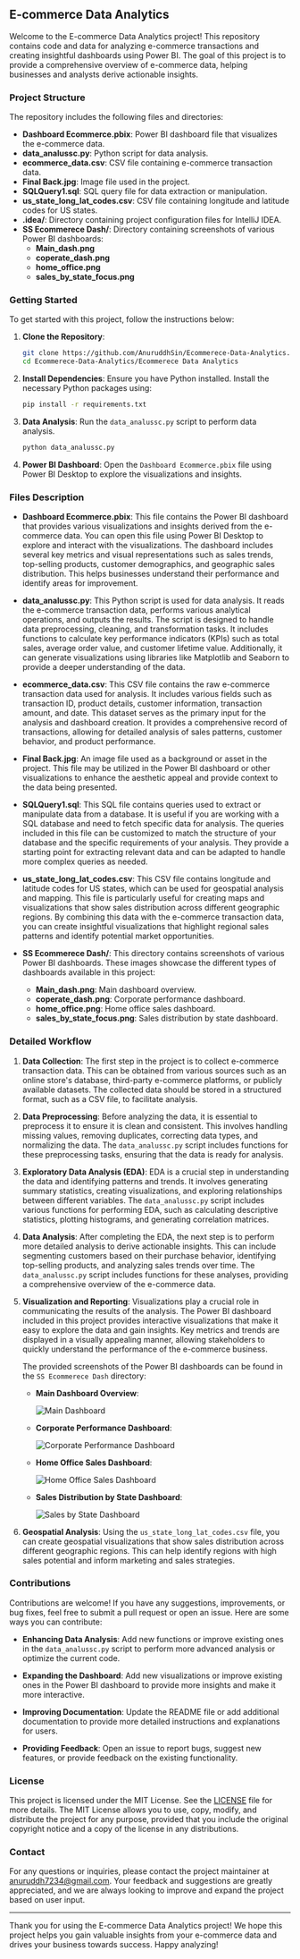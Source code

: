 ## E-commerce Data Analytics

Welcome to the E-commerce Data Analytics project! This repository contains code and data for analyzing e-commerce transactions and creating insightful dashboards using Power BI. The goal of this project is to provide a comprehensive overview of e-commerce data, helping businesses and analysts derive actionable insights.

### Project Structure

The repository includes the following files and directories:

- **Dashboard Ecommerce.pbix**: Power BI dashboard file that visualizes the e-commerce data.
- **data_analussc.py**: Python script for data analysis.
- **ecommerce_data.csv**: CSV file containing e-commerce transaction data.
- **Final Back.jpg**: Image file used in the project.
- **SQLQuery1.sql**: SQL query file for data extraction or manipulation.
- **us_state_long_lat_codes.csv**: CSV file containing longitude and latitude codes for US states.
- **.idea/**: Directory containing project configuration files for IntelliJ IDEA.
- **SS Ecommerece Dash/**: Directory containing screenshots of various Power BI dashboards:
  - **Main_dash.png**
  - **coperate_dash.png**
  - **home_office.png**
  - **sales_by_state_focus.png**

### Getting Started

To get started with this project, follow the instructions below:

1. **Clone the Repository**:
   ```bash
   git clone https://github.com/AnuruddhSin/Ecommerece-Data-Analytics.git
   cd Ecommerece-Data-Analytics/Ecommerece Data Analytics
   ```

2. **Install Dependencies**:
   Ensure you have Python installed. Install the necessary Python packages using:
   ```bash
   pip install -r requirements.txt
   ```

3. **Data Analysis**:
   Run the `data_analussc.py` script to perform data analysis.
   ```bash
   python data_analussc.py
   ```

4. **Power BI Dashboard**:
   Open the `Dashboard Ecommerce.pbix` file using Power BI Desktop to explore the visualizations and insights.

### Files Description

- **Dashboard Ecommerce.pbix**: This file contains the Power BI dashboard that provides various visualizations and insights derived from the e-commerce data. You can open this file using Power BI Desktop to explore and interact with the visualizations. The dashboard includes several key metrics and visual representations such as sales trends, top-selling products, customer demographics, and geographic sales distribution. This helps businesses understand their performance and identify areas for improvement.

- **data_analussc.py**: This Python script is used for data analysis. It reads the e-commerce transaction data, performs various analytical operations, and outputs the results. The script is designed to handle data preprocessing, cleaning, and transformation tasks. It includes functions to calculate key performance indicators (KPIs) such as total sales, average order value, and customer lifetime value. Additionally, it can generate visualizations using libraries like Matplotlib and Seaborn to provide a deeper understanding of the data.

- **ecommerce_data.csv**: This CSV file contains the raw e-commerce transaction data used for analysis. It includes various fields such as transaction ID, product details, customer information, transaction amount, and date. This dataset serves as the primary input for the analysis and dashboard creation. It provides a comprehensive record of transactions, allowing for detailed analysis of sales patterns, customer behavior, and product performance.

- **Final Back.jpg**: An image file used as a background or asset in the project. This file may be utilized in the Power BI dashboard or other visualizations to enhance the aesthetic appeal and provide context to the data being presented.

- **SQLQuery1.sql**: This SQL file contains queries used to extract or manipulate data from a database. It is useful if you are working with a SQL database and need to fetch specific data for analysis. The queries included in this file can be customized to match the structure of your database and the specific requirements of your analysis. They provide a starting point for extracting relevant data and can be adapted to handle more complex queries as needed.

- **us_state_long_lat_codes.csv**: This CSV file contains longitude and latitude codes for US states, which can be used for geospatial analysis and mapping. This file is particularly useful for creating maps and visualizations that show sales distribution across different geographic regions. By combining this data with the e-commerce transaction data, you can create insightful visualizations that highlight regional sales patterns and identify potential market opportunities.

- **SS Ecommerece Dash/**: This directory contains screenshots of various Power BI dashboards. These images showcase the different types of dashboards available in this project:
  - **Main_dash.png**: Main dashboard overview.
  - **coperate_dash.png**: Corporate performance dashboard.
  - **home_office.png**: Home office sales dashboard.
  - **sales_by_state_focus.png**: Sales distribution by state dashboard.

### Detailed Workflow

1. **Data Collection**:
   The first step in the project is to collect e-commerce transaction data. This can be obtained from various sources such as an online store's database, third-party e-commerce platforms, or publicly available datasets. The collected data should be stored in a structured format, such as a CSV file, to facilitate analysis.

2. **Data Preprocessing**:
   Before analyzing the data, it is essential to preprocess it to ensure it is clean and consistent. This involves handling missing values, removing duplicates, correcting data types, and normalizing the data. The `data_analussc.py` script includes functions for these preprocessing tasks, ensuring that the data is ready for analysis.

3. **Exploratory Data Analysis (EDA)**:
   EDA is a crucial step in understanding the data and identifying patterns and trends. It involves generating summary statistics, creating visualizations, and exploring relationships between different variables. The `data_analussc.py` script includes various functions for performing EDA, such as calculating descriptive statistics, plotting histograms, and generating correlation matrices.

4. **Data Analysis**:
   After completing the EDA, the next step is to perform more detailed analysis to derive actionable insights. This can include segmenting customers based on their purchase behavior, identifying top-selling products, and analyzing sales trends over time. The `data_analussc.py` script includes functions for these analyses, providing a comprehensive overview of the e-commerce data.

5. **Visualization and Reporting**:
   Visualizations play a crucial role in communicating the results of the analysis. The Power BI dashboard included in this project provides interactive visualizations that make it easy to explore the data and gain insights. Key metrics and trends are displayed in a visually appealing manner, allowing stakeholders to quickly understand the performance of the e-commerce business.

   The provided screenshots of the Power BI dashboards can be found in the `SS Ecommerece Dash` directory:

   - **Main Dashboard Overview**:
     
     ![Main Dashboard](SS%20Ecommerece%20Dash/Main_dash.png)

   - **Corporate Performance Dashboard**:
     
     ![Corporate Performance Dashboard](SS%20Ecommerece%20Dash/coperate_dash.png)

   - **Home Office Sales Dashboard**:
     
     ![Home Office Sales Dashboard](SS%20Ecommerece%20Dash/home_office.png)

   - **Sales Distribution by State Dashboard**:
     
     ![Sales by State Dashboard](SS%20Ecommerece%20Dash/sales_by_state_focus.png)

6. **Geospatial Analysis**:
   Using the `us_state_long_lat_codes.csv` file, you can create geospatial visualizations that show sales distribution across different geographic regions. This can help identify regions with high sales potential and inform marketing and sales strategies.

### Contributions

Contributions are welcome! If you have any suggestions, improvements, or bug fixes, feel free to submit a pull request or open an issue. Here are some ways you can contribute:

- **Enhancing Data Analysis**: Add new functions or improve existing ones in the `data_analussc.py` script to perform more advanced analysis or optimize the current code.

- **Expanding the Dashboard**: Add new visualizations or improve existing ones in the Power BI dashboard to provide more insights and make it more interactive.

- **Improving Documentation**: Update the README file or add additional documentation to provide more detailed instructions and explanations for users.

- **Providing Feedback**: Open an issue to report bugs, suggest new features, or provide feedback on the existing functionality.

### License

This project is licensed under the MIT License. See the [LICENSE](LICENSE) file for more details. The MIT License allows you to use, copy, modify, and distribute the project for any purpose, provided that you include the original copyright notice and a copy of the license in any distributions.

### Contact

For any questions or inquiries, please contact the project maintainer at [anuruddh7234@gmail.com](mailto:anuruddh7234@gmail.com). Your feedback and suggestions are greatly appreciated, and we are always looking to improve and expand the project based on user input.

---

Thank you for using the E-commerce Data Analytics project! We hope this project helps you gain valuable insights from your e-commerce data and drives your business towards success. Happy analyzing!
